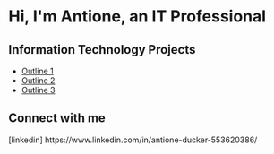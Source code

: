 <h1>Hi, I'm Antione, an <a >IT Professional</a></h1>

<h2> Information Technology Projects </h2>

  - [Outline 1](https://github.com/Antione18/Outline1)
  - [Outline 2](https://github.com/Antione18/Outline2)
  - [Outline 3](https://github.com/Antione18/Outline3)

<h2> Connect with me </h2> 
[linkedin] https://www.linkedin.com/in/antione-ducker-553620386/
